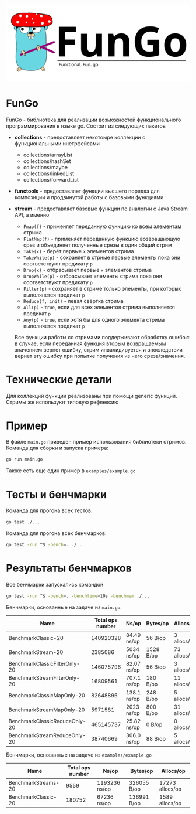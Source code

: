 <img src="./fungologo.png" alt="drawing" width="800"/>

# FunGo

FunGo - библиотека для реализации возможностей функционального программирования в языке go. Состоит из следующих пакетов

- **collections** - предоставляет некотоыре коллекции с функциональными инетрфейсами
    - collections/arrayList 
    - collections/hashSet
    - collections/maybe
    - collections/linkedList
    - collections/forwardList
- **functools** - предоставляет функции высшего порядка для композиции и продвинутой работы с базовыми функциями
- **stream** - предоставляет базовые функции по аналогии с Java Stream API, а именно
    - `Fmap(f)` - применяет переданную функцию ко всем элементам стрима
    - `FlatMap(f)` - применяет переданную функцию возвращающую срез и объединяет полученные срезы в один общий стрим
    - `Take(x)` - берёт первые `x` элементов стрима
    - `TakeWhile(p)` - сохраняет в стриме первые элементы пока они соответствуют предикату `p`
    - `Drop(x)` - отбрасывает первые `x` элементов стрима
    - `DropWhile(p)` - отбрасывает элементы стрима пока они соответствуют предикату `p`
    - `Filter(p)` - сохраняет в стриме только элементы, при которых выполянется предикат `p`
    - `Reduce(f, init)` - левая свёртка стрима
    - `All(p)` - `true`, если для всех элементов стрима выполняется предикат `p`
    - `Any(p)` - `true`, если хотя бы для одного элемента стрима выполняется предикат `p`

    Все функции работы со стримами поддерживают обработку ошибок: в случае, если переданная функция вторым возвращаемым значением вернет ошибку, стрим инвалидируется и впоследствии вернет эту ошибку при попытке получения из него среза/значения.

# Технические детали

Для коллекций функции реализованы при помощи generic функций. Стримы же используют типовую рефлексию

# Пример

В файле `main.go` приведен пример использования библиотеки стримов. Команда для сборки и запуска примера:

```bash
go run main.go
```

Также есть еще один пример в `examples/example.go`

# Тесты и бенчмарки

Команда для прогона всех тестов:

```bash
go test ./...
```

Команда для прогона всех бенчмарков:

```bash
go test -run ^$ -bench=. ./...
```

# Результаты бенчмарков

Все бенчмарки запускались командой

```bash
go test -run ^$ -bench=. -benchtime=10s -benchmem ./...
```

Бенчмарки, основанные на задаче из `main.go`:

| Name                          | Total ops number | Ns/op       | Bytes/op  | Allocs/op    |
|-------------------------------|------------------|-------------|-----------|--------------|
| BenchmarkClassic-20           | 140920328        | 84.49 ns/op | 56 B/op   | 3 allocs/op  |
| BenchmarkStream-20            | 2385086          | 5034 ns/op  | 1528 B/op | 73 allocs/op |
| BenchmarkClassicFilterOnly-20 | 146075796        | 82.07 ns/op | 56 B/op   | 3 allocs/op  |
| BenchmarkStreamFilterOnly-20  | 16809561         | 707.1 ns/op | 180 B/op  | 11 allocs/op |
| BenchmarkClassicMapOnly-20    | 82648896         | 138.1 ns/op | 248 B/op  | 5 allocs/op  |
| BenchmarkStreamMapOnly-20     | 5971581          | 2023 ns/op  | 800 B/op  | 31 allocs/op |
| BenchmarkClassicReduceOnly-20 | 465145737        | 25.82 ns/op | 0 B/op    | 0 allocs/op  |
| BenchmarkStreamReduceOnly-20  | 38740669         | 306.0 ns/op | 88 B/op   | 5 allocs/op  |


Бенчмарки, основанные на задаче из `examples/example.go`

| Name                | Total ops number | Ns/op         | Bytes/op    | Allocs/op       |
|---------------------|------------------|---------------|-------------|-----------------|
| BenchmarkStreams-20 | 9559             | 1193236 ns/op | 326055 B/op | 17273 allocs/op |
| BenchmarkClassic-20 | 180752           | 67236 ns/op   | 136991 B/op | 1589 allocs/op  |
